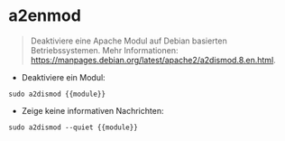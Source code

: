 # a2enmod

> Deaktiviere eine Apache Modul auf Debian basierten Betriebssystemen.
> Mehr Informationen: <https://manpages.debian.org/latest/apache2/a2dismod.8.en.html>.

- Deaktiviere ein Modul:

`sudo a2dismod {{module}}`

- Zeige keine informativen Nachrichten:

`sudo a2dismod --quiet {{module}}`
